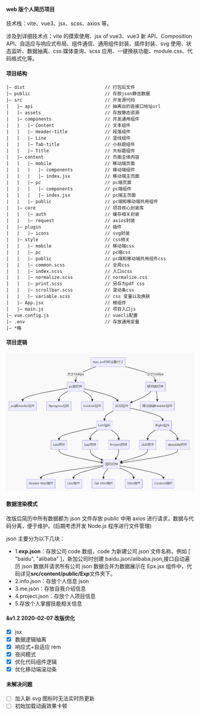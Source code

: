 #### web 版个人简历项目

技术栈：vite、vue3、jsx、scss、axios 等。

涉及到详细技术点：vite 的摸索使用、jsx of vue3、vue3 新 API、Composition API、自适应与响应式布局、组件通信、通用组件封装、插件封装、svg 使用、状态监听、数据抽离、css 媒体查询、scss 应用、一键换肤功能、module.css、代码格式化等。

#### 项目结构

```
|— dist                              // 打包后文件
|— public                            // 存放json静态数据
|— src                               // 开发源代码
|   |— api                           // 抽离出的各接口地址url
|   |— assets                        // 存放静态资源
|   |— components                    // 开发通用组件
|   |   |— Content                   // 文本组件
|   |   |— Header-title              // 段落组件
|   |   |— Line                      // 竖线组件
|   |   |— Tab-title                 // 小标题组件
|   |   |— Title                     // 大标题组件
|   |— content                       // 页面主体内容
|   |   |— mobile                    // 移动端页面
|   |   |   |— components            // 移动端组件
|   |   |   |— index.jsx             // 移动端主页面
|   |   |— pc                        // pc端页面
|   |   |   |— components            // pc端组件
|   |   |   |— index.jsx             // pc端主页面
|   |   |— public                    // pc端和移动端共用组件
|   |— core                          // 项目核心封装库
|   |   |— auth                      // 缓存相关封装
|   |   |— request                   // axios封装
|   |— plugin                        // 插件
|   |   |— icons                     // svg封装
|   |— style                         // css相关
|   |   |— mobile                    // 移动端css
|   |   |— pc                        // pc端css
|   |   |— public                    // pc端和移动端共用组件css
|   |   |— common.scss               // 全局css
|   |   |— index.scss                // 入口scss
|   |   |— normalize.scss            // normalize.css
|   |   |— print.scss                // 另存为pdf css
|   |   |— scrollbar.scss            // 滚动条css
|   |   |— variable.scss             // css 变量以及换肤
|   |— App.jsx                       // 根组件
|   |— main.js                       // 项目入口js
|— vue.config.js                     // vuecli配置
|— .env                              // 存放通用变量
|— *略
```

#### 项目逻辑

![正常模式](./backUp/logic.png)

#### 数据渲染模式

改版后简历中所有数据都为 json 文件存放 public 中用 axios 进行请求，数据与代码分离，便于维护。(后期考虑开发 Node.js 程序进行文件管理)

json 主要分为以下几块：

- 1.**exp.json**：存放公司 code 数组，code 为新建公司 json 文件名称，例如 [ "baidu", "alibaba" ]，新加公司时创建 baidu.json/alibaba.json,接口自动遍历 json 数据并请求所有公司 json 数据合并为数据展示在 Epx.jsx 组件中，代码详见**src/content/public/Exp**文件夹下。
- 2.info.json：存放个人信息 json
- 3.me.json：存放自我介绍信息
- 4.project.json：存放个人项目信息
- 5.存放个人掌握技能相关信息

#### &v1.2 2020-02-07 改版优化

- [x] jsx
- [x] 数据逻辑抽离
- [x] 响应式+自适应 rem
- [x] 夜间模式
- [x] 优化代码组件逻辑
- [x] 优化移动端滚动条

#### 未解决问题

- [ ] 加入新 svg 图标时无法实时热更新
- [ ] 初始加载动画效果卡顿

